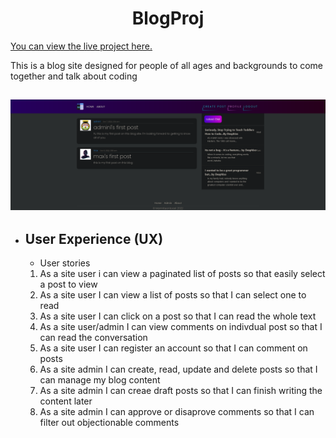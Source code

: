 <h1 align="center">BlogProj</h1>

[You can view the live project here.](https://blogproj-project-4.herokuapp.com/login/)

This is a blog site designed for people of all ages and backgrounds to come together and talk about coding

<h2 align="center"><img src="assets/images/home_page_img.png"></h2>

- ## User Experience (UX)

    - User stories 

    1. As a site user i can view a paginated list of posts so that easily select a post to view
    2. As a site user I can view a list of posts so that I can select one to read 
    3. As a site user I can click on a post so that I can read the whole text
    4. As a site user/admin I can view comments on indivdual post so that I  can read the conversation
    5. As a site user I can register an account so that I can comment on posts
    6. As a site admin I can create, read, update and delete posts so that I can manage my blog content
    7. As a site admin I can creae draft posts so that I can finish writing the content later
    8. As a site admin I can approve or disaprove comments so that I can filter out objectionable comments